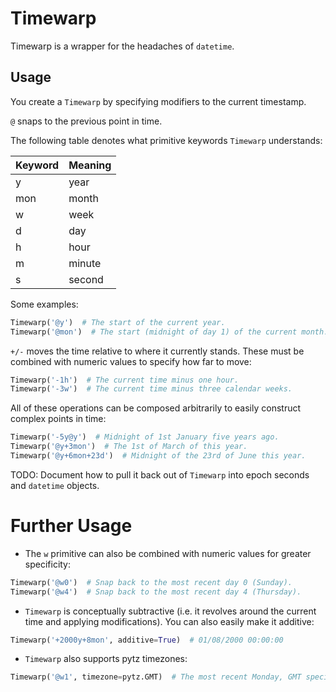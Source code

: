# Timewarp

Timewarp is a wrapper for the headaches of `datetime`.


## Usage

You create a `Timewarp` by specifying modifiers to the current timestamp.

`@` snaps to the previous point in time.

The following table denotes what primitive keywords `Timewarp` understands:

| Keyword | Meaning |
|---------|---------|
| y       | year    |
| mon     | month   |
| w       | week    |
| d       | day     |
| h       | hour    |
| m       | minute  |
| s       | second  |


Some examples:

```py
Timewarp('@y')  # The start of the current year.
Timewarp('@mon')  # The start (midnight of day 1) of the current month.
```

`+/-` moves the time relative to where it currently stands. These must be
combined with numeric values to specify how far to move:

```py
Timewarp('-1h')  # The current time minus one hour.
Timewarp('-3w')  # The current time minus three calendar weeks.
```

All of these operations can be composed arbitrarily to easily construct complex
points in time:

```py
Timewarp('-5y@y')  # Midnight of 1st January five years ago.
Timewarp('@y+3mon')  # The 1st of March of this year.
Timewarp('@y+6mon+23d')  # Midnight of the 23rd of June this year.
```

TODO: Document how to pull it back out of `Timewarp` into epoch seconds and
`datetime` objects.


# Further Usage

 - The `w` primitive can also be combined with numeric values for greater
specificity:

```py
Timewarp('@w0')  # Snap back to the most recent day 0 (Sunday).
Timewarp('@w4')  # Snap back to the most recent day 4 (Thursday).
```

 - `Timewarp` is conceptually subtractive (i.e. it revolves around the current
   time and applying modifications). You can also easily make it additive:
```py
Timewarp('+2000y+8mon', additive=True)  # 01/08/2000 00:00:00
```

 - `Timewarp` also supports pytz timezones:
```py
Timewarp('@w1', timezone=pytz.GMT)  # The most recent Monday, GMT specific.
```
